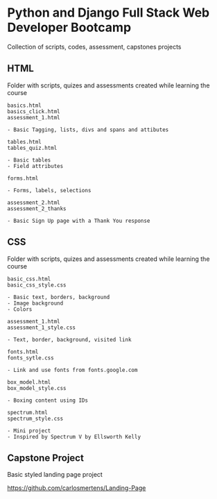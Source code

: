 # Python and Django Full Stack Web Developer Bootcamp

Collection of scripts, codes, assessment, capstones projects

## HTML

Folder with scripts, quizes and assessments created while learning the course

```
basics.html
basics_click.html
assessment_1.html

- Basic Tagging, lists, divs and spans and attibutes
```

```
tables.html
tables_quiz.html

- Basic tables
- Field attributes
```

```
forms.html

- Forms, labels, selections
```

```
assessment_2.html
assessment_2_thanks

- Basic Sign Up page with a Thank You response
```

## CSS

Folder with scripts, quizes and assessments created while learning the course

```
basic_css.html
basic_css_style.css

- Basic text, borders, background
- Image background
- Colors
```

```
assessment_1.html
assessment_1_style.css

- Text, border, background, visited link
```

```
fonts.html
fonts_sytle.css

- Link and use fonts from fonts.google.com
```

```
box_model.html
box_model_style.css

- Boxing content using IDs
```

```
spectrum.html
spectrum_style.css

- Mini project
- Inspired by Spectrum V by Ellsworth Kelly
```

## Capstone Project

Basic styled landing page project

https://github.com/carlosmertens/Landing-Page
